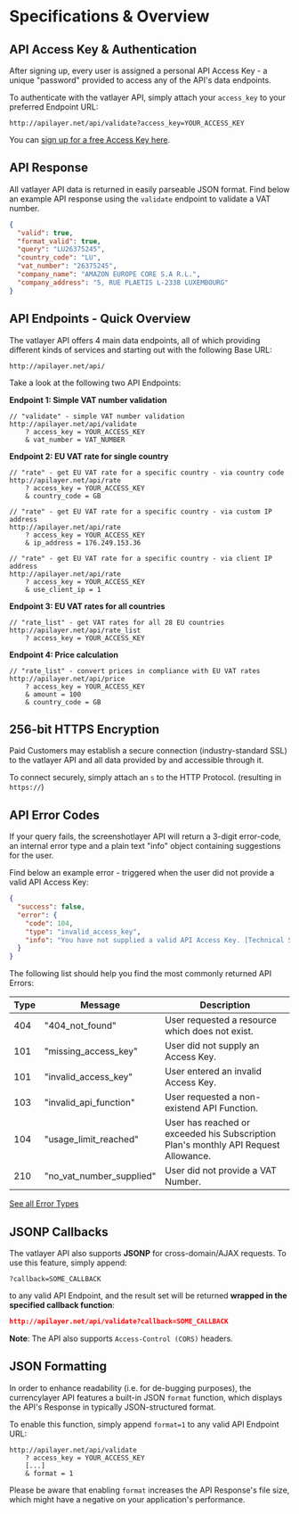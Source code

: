 # Specifications & Overview

## API Access Key & Authentication

After signing up, every user is assigned a personal API Access Key - a unique "password" provided to access any of the API's data endpoints.

To authenticate with the vatlayer API, simply attach your `access_key` to your preferred Endpoint URL:

```url
http://apilayer.net/api/validate?access_key=YOUR_ACCESS_KEY  
```

You can [sign up for a free Access Key here](https://vatlayer.com/product).

## API Response

All vatlayer API data is returned in easily parseable JSON format. Find below an example API response using the `validate` endpoint to validate a VAT number.

```json
{
  "valid": true,
  "format_valid": true,
  "query": "LU26375245",
  "country_code": "LU",
  "vat_number": "26375245",
  "company_name": "AMAZON EUROPE CORE S.A R.L.",
  "company_address": "5, RUE PLAETIS L-2338 LUXEMBOURG"
}       
```

## API Endpoints - Quick Overview

The vatlayer API offers 4 main data endpoints, all of which providing different kinds of services and starting out with the following Base URL:

```url
http://apilayer.net/api/
```

Take a look at the following two API Endpoints: 

**Endpoint 1: Simple VAT number validation**

```url
// "validate" - simple VAT number validation
http://apilayer.net/api/validate
    ? access_key = YOUR_ACCESS_KEY
    & vat_number = VAT_NUMBER
```

**Endpoint 2: EU VAT rate for single country**

```url
// "rate" - get EU VAT rate for a specific country - via country code  
http://apilayer.net/api/rate
    ? access_key = YOUR_ACCESS_KEY
    & country_code = GB
    
// "rate" - get EU VAT rate for a specific country - via custom IP address  
http://apilayer.net/api/rate
    ? access_key = YOUR_ACCESS_KEY
    & ip_address = 176.249.153.36
    
// "rate" - get EU VAT rate for a specific country - via client IP address  
http://apilayer.net/api/rate
    ? access_key = YOUR_ACCESS_KEY
    & use_client_ip = 1
```

**Endpoint 3: EU VAT rates for all countries**

```url
// "rate_list" - get VAT rates for all 28 EU countries
http://apilayer.net/api/rate_list
    ? access_key = YOUR_ACCESS_KEY
```

**Endpoint 4: Price calculation**

```url
// "rate_list" - convert prices in compliance with EU VAT rates
http://apilayer.net/api/price
    ? access_key = YOUR_ACCESS_KEY
    & amount = 100
    & country_code = GB
```

## 256-bit HTTPS Encryption

Paid Customers may establish a secure connection (industry-standard SSL) to the vatlayer API and all data provided by and accessible through it.

To connect securely, simply attach an `s` to the HTTP Protocol. (resulting in `https://`)


## API Error Codes

If your query fails, the screenshotlayer API will return a 3-digit error-code, an internal error type and a plain text "info" object containing suggestions for the user.

Find below an example error - triggered when the user did not provide a valid API Access Key:

```json
{
  "success": false,
  "error": {
    "code": 104,
    "type": "invalid_access_key",
    "info": "You have not supplied a valid API Access Key. [Technical Support: support@apilayer.net]"    
  }
}
```

The following list should help you find the most commonly returned API Errors:

| Type | Message  | Description |
|------------ |---------------| -----|
| 404 | "404_not_found" | User requested a resource which does not exist. |
| 101 | "missing_access_key" | User did not supply an Access Key. |
| 101 | "invalid_access_key" | User entered an invalid Access Key. |
| 103 | "invalid_api_function" | User requested a non-existend API Function. |
| 104 | "usage_limit_reached" | User has reached or exceeded his Subscription Plan's monthly API Request Allowance. |
| 210 | "no_vat_number_supplied" | User did not provide a VAT Number. |

[See all Error Types](https://vatlayer.com/documentation#error_codes)

## JSONP Callbacks

The vatlayer API also supports **JSONP** for cross-domain/AJAX requests. To use this feature, simply append:

`?callback=SOME_CALLBACK`

to any valid API Endpoint, and the result set will be returned **wrapped in the specified callback function**:

```json
http://apilayer.net/api/validate?callback=SOME_CALLBACK 
```

**Note**: The API also supports `Access-Control (CORS)` headers.

## JSON Formatting

In order to enhance readability (i.e. for de-bugging purposes), the currencylayer API features a built-in JSON `format` function, which displays the API's Response in typically JSON-structured format.

To enable this function, simply append `format=1` to any valid API Endpoint URL:

```
http://apilayer.net/api/validate
    ? access_key = YOUR_ACCESS_KEY
    [...]
    & format = 1      
```

Please be aware that enabling `format` increases the API Response's file size, which might have a negative on your application's performance.
